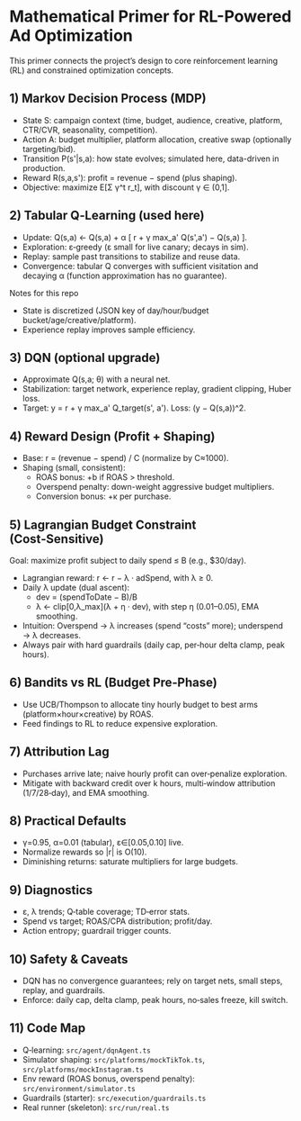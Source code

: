 # Mathematical Primer for RL-Powered Ad Optimization

This primer connects the project’s design to core reinforcement learning (RL) and constrained optimization concepts.

## 1) Markov Decision Process (MDP)

- State S: campaign context (time, budget, audience, creative, platform, CTR/CVR, seasonality, competition).
- Action A: budget multiplier, platform allocation, creative swap (optionally targeting/bid).
- Transition P(s'|s,a): how state evolves; simulated here, data-driven in production.
- Reward R(s,a,s'): profit = revenue − spend (plus shaping).
- Objective: maximize E[Σ γ^t r_t], with discount γ ∈ (0,1].

## 2) Tabular Q‑Learning (used here)

- Update: Q(s,a) ← Q(s,a) + α [ r + γ max_a' Q(s',a') − Q(s,a) ].
- Exploration: ε‑greedy (ε small for live canary; decays in sim).
- Replay: sample past transitions to stabilize and reuse data.
- Convergence: tabular Q converges with sufficient visitation and decaying α (function approximation has no guarantee).

Notes for this repo

- State is discretized (JSON key of day/hour/budget bucket/age/creative/platform).
- Experience replay improves sample efficiency.

## 3) DQN (optional upgrade)

- Approximate Q(s,a; θ) with a neural net.
- Stabilization: target network, experience replay, gradient clipping, Huber loss.
- Target: y = r + γ max_a' Q_target(s', a'). Loss: (y − Q(s,a))^2.

## 4) Reward Design (Profit + Shaping)

- Base: r = (revenue − spend) / C (normalize by C≈1000).
- Shaping (small, consistent):
  - ROAS bonus: +b if ROAS > threshold.
  - Overspend penalty: down-weight aggressive budget multipliers.
  - Conversion bonus: +κ per purchase.

## 5) Lagrangian Budget Constraint (Cost‑Sensitive)

Goal: maximize profit subject to daily spend ≤ B (e.g., $30/day).

- Lagrangian reward: r ← r − λ · adSpend, with λ ≥ 0.
- Daily λ update (dual ascent):
  - dev = (spendToDate − B)/B
  - λ ← clip[0,λ_max](λ + η · dev), with step η (0.01–0.05), EMA smoothing.
- Intuition: Overspend → λ increases (spend “costs” more); underspend → λ decreases.
- Always pair with hard guardrails (daily cap, per‑hour delta clamp, peak hours).

## 6) Bandits vs RL (Budget Pre‑Phase)

- Use UCB/Thompson to allocate tiny hourly budget to best arms (platform×hour×creative) by ROAS.
- Feed findings to RL to reduce expensive exploration.

## 7) Attribution Lag

- Purchases arrive late; naive hourly profit can over‑penalize exploration.
- Mitigate with backward credit over k hours, multi‑window attribution (1/7/28‑day), and EMA smoothing.

## 8) Practical Defaults

- γ=0.95, α=0.01 (tabular), ε∈[0.05,0.10] live.
- Normalize rewards so |r| is O(10).
- Diminishing returns: saturate multipliers for large budgets.

## 9) Diagnostics

- ε, λ trends; Q‑table coverage; TD‑error stats.
- Spend vs target; ROAS/CPA distribution; profit/day.
- Action entropy; guardrail trigger counts.

## 10) Safety & Caveats

- DQN has no convergence guarantees; rely on target nets, small steps, replay, and guardrails.
- Enforce: daily cap, delta clamp, peak hours, no‑sales freeze, kill switch.

## 11) Code Map

- Q‑learning: `src/agent/dqnAgent.ts`
- Simulator shaping: `src/platforms/mockTikTok.ts`, `src/platforms/mockInstagram.ts`
- Env reward (ROAS bonus, overspend penalty): `src/environment/simulator.ts`
- Guardrails (starter): `src/execution/guardrails.ts`
- Real runner (skeleton): `src/run/real.ts`
